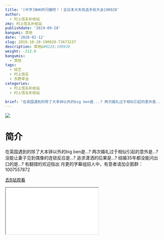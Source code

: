 ```yaml
---
title: '[中字]NHK杯闪耀吧！！全日本大失败选手权大会190928'
author:
  - 村上信五补给站
zmz: 村上信五补给站
publishdate: '2019-09-28'
bangumi: 其他
date: '2020-02-12'
slug: 2019-10-28-190928-73673237
description: 其他&#8226;190928
weight: -212.0
bangumis:
  - 其他
tags:
  - 综艺
  - 村上信五
  - 东野幸治
categories:
  - 村上信五补给站
  - 村上信五补给站

brief: "在英国遇到的除了大本钟以外的big ben是...? 两次婚礼过于相似引起的意外是...? 没能让妻子见到偶像的连锁反应是...? 追求潇洒的后果是...? 结婚35年都没能问出口的是...? 有翻错的欢迎指出 月更的字幕组招人中，有意者请加企鹅群：1007557872"
---
```

![](https://raw.githubusercontent.com/tcgriffith/owaraisite/master/static/tmpimg/71fd082455ede4b25c553533d5063825245cc41b.jpg.480.jpg)
# 简介  
在英国遇到的除了大本钟以外的big ben是...?
两次婚礼过于相似引起的意外是...?
没能让妻子见到偶像的连锁反应是...?
追求潇洒的后果是...?
结婚35年都没能问出口的是...?
有翻错的欢迎指出
月更的字幕组招人中，有意者请加企鹅群：1007557872  

[去B站观看](https://www.bilibili.com/video/av73673237/)
<div class ="resp-container"><iframe class="testiframe" src="//player.bilibili.com/player.html?aid=73673237"", scrolling="no", allowfullscreen="true" > </iframe></div> 
